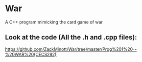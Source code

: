 # War

A C++ program mimicking the card game of war

## Look at the code (All the .h and .cpp files):
https://github.com/ZackMinott/War/tree/master/Prog%201%20--%20WAR%20(CECS282)
